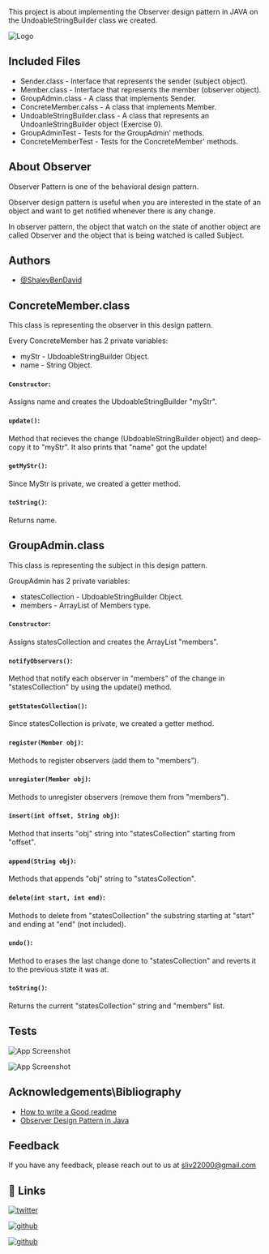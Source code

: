 
This project is about implementing the Observer design pattern in JAVA on the
UndoableStringBuilder class we created.

![Logo](https://miro.medium.com/max/1200/1*9gplKuyPPPUe8jWjoHrBDg.webp)


## Included Files
* Sender.class - Interface that represents the sender (subject object).
* Member.class - Interface that represents the member (observer object).
* GroupAdmin.class - A class that implements Sender.
* ConcreteMember.calss - A class that implements Member.
* UndoableStringBuilder.class - A class that represents an UndoanleStringBuilder object (Exercise 0).
* GroupAdminTest - Tests for the GroupAdmin' methods.
* ConcreteMemberTest - Tests for the ConcreteMember' methods.
## About Observer
Observer Pattern is one of the behavioral design pattern.

Observer design pattern is useful when you are interested in the state of an object and want to get notified whenever there is any change.

In observer pattern, the object that watch on the state of another object are called Observer and the object that is being watched is called Subject.
## Authors

- [@ShalevBenDavid](https://github.com/ShalevBenDavid)


## ConcreteMember.class
This class is representing the observer in this design pattern.

Every ConcreteMember has 2 private variables: 
* myStr - UbdoableStringBuilder Object.
* name - String Object.

#### `Constructor`:
Assigns name and creates the UbdoableStringBuilder "myStr".
#### `update()`:
Method that recieves the change (UbdoableStringBuilder object) and deep-copy it
to "myStr". It also prints that "name" got the update!
#### `getMyStr()`:
Since MyStr is private, we created a getter method.
#### `toString()`:
Returns name.

## GroupAdmin.class
This class is representing the subject in this design pattern.

GroupAdmin has 2 private variables: 
* statesCollection - UbdoableStringBuilder Object.
* members - ArrayList of Members type.

#### `Constructor`:
Assigns statesCollection and creates the ArrayList "members".
#### `notifyObservers()`:
Method that notify each observer in "members" of the change in
"statesCollection" by using the update() method.
#### `getStatesCollection()`:
Since statesCollection is private, we created a getter method.
#### `register(Member obj)`:
Methods to register observers (add them to "members").
#### `unregister(Member obj)`:
Methods to unregister observers (remove them from "members").
#### `insert(int offset, String obj)`:
Method that inserts "obj" string into "statesCollection"
starting from "offset".
#### `append(String obj)`:
Methods that appends "obj" string to "statesCollection".
#### `delete(int start, int end)`:
Methods to delete from "statesCollection" the substring 
starting at "start" and ending at "end" (not included).
#### `undo()`:
Method to erases the last change done to "statesCollection" and reverts it
to the previous state it was at.
#### `toString()`:
Returns the current "statesCollection" string and "members" list. 
## Tests
![App Screenshot](https://i.ibb.co/LxbtyJB/Screenshot-2022-12-17-at-11-28-54.png)

![App Screenshot](https://i.ibb.co/3hBcyJN/Screenshot-2022-12-17-at-11-30-15.png)
## Acknowledgements\Bibliography

 - [How to write a Good readme](https://bulldogjob.com/news/449-how-to-write-a-good-readme-for-your-github-project)
- [Observer Design Pattern in Java](https://www.digitalocean.com/community/tutorials/observer-design-pattern-in-java)
## Feedback

If you have any feedback, please reach out to us at sliv22000@gmail.com


## 🔗 Links

[![twitter](https://img.shields.io/badge/twitter-1DA1F2?style=for-the-badge&logo=twitter&logoColor=white)](https://twitter.com/sliv22000)

[![github](https://img.shields.io/badge/GitHub-100000?style=for-the-badge&logo=github&logoColor=white)](https://github.com/ShalevBenDavid)

[![github](https://img.shields.io/badge/Java-ED8B00?style=for-the-badge&logo=java&logoColor=white)]()